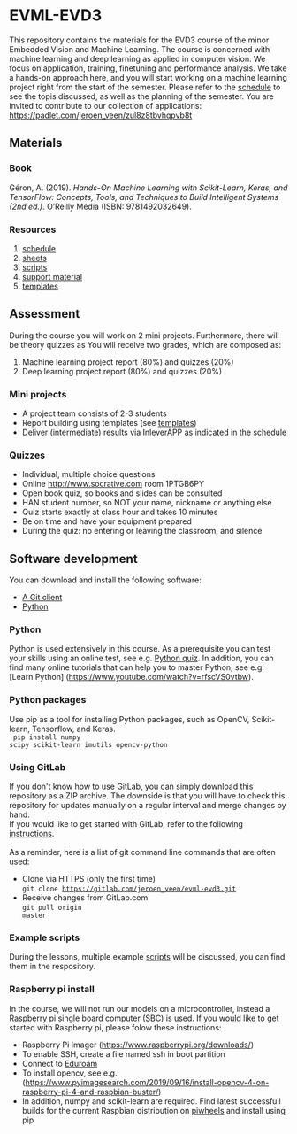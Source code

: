 # EVML-EVD3

This repository contains the materials for the EVD3 course of the minor Embedded Vision and Machine Learning.
The course is concerned with machine learning and deep learning as applied in computer vision.
We focus on application, training, finetuning and performance analysis.
We take a hands-on approach here, and you will start working on a machine learning project right from the start of the semester.
Please refer to the [schedule](https://gitlab.com/jeroen_veen/evml-evd3/-/tree/main/schedule) to see the topis discussed, as well as the planning of the semester.
You are invited to contribute to our collection of applications: https://padlet.com/jeroen_veen/zul8z8tbvhqpvb8t


## Materials

### Book
Géron, A. (2019). *Hands-On Machine Learning with Scikit-Learn, Keras, and TensorFlow: Concepts, Tools, and Techniques to Build Intelligent Systems (2nd ed.)*. O’Reilly Media (ISBN: 9781492032649).


### Resources
1. [schedule](https://gitlab.com/jeroen_veen/evml-evd3/-/tree/main/schedule)
2. [sheets](https://gitlab.com/jeroen_veen/evml-evd3/-/tree/main/sheets)
3. [scripts](https://gitlab.com/jeroen_veen/evml-evd3/-/tree/main/scripts)
4. [support material](https://gitlab.com/jeroen_veen/evml-evd3/-/tree/main/support%20material)
5. [templates](https://gitlab.com/jeroen_veen/evml-evd3/-/tree/main/templates) 


## Assessment
During the course you will work on 2 mini projects. Furthermore, there will be theory quizzes as 
You will receive two grades, which are composed as:

1. Machine learning project report (80%) and quizzes (20%)
2. Deep learning project report (80%) and quizzes (20%)


### Mini projects
* A project team consists of 2-3 students
* Report building using templates (see [templates](https://gitlab.com/jeroen_veen/evml-evd3/-/tree/main/templates))
* Deliver (intermediate) results via InleverAPP as indicated in the schedule


### Quizzes
* Individual, multiple choice questions
* Online http://www.socrative.com room 1PTGB6PY
* Open book quiz, so books and slides can be consulted
* HAN student number, so NOT your name, nickname or anything else
* Quiz starts exactly at class hour and takes 10 minutes
* Be on time and have your equipment prepared
* During the quiz: no entering or leaving the classroom, and silence


## Software development
You can download and install the following software:

* [A Git client](https://docs.gitlab.com/ee/gitlab-basics/start-using-git.html)
* [Python](https://www.python.org/downloads/)


### Python
Python is used extensively in this course. As a prerequisite you can test your skills using an online test, see e.g. [Python quiz](https://www.w3schools.com/quiztest/quiztest.asp?qtest=PYTHON). In addition, you can find many online tutorials that can help you to master Python, see e.g. [Learn Python] (https://www.youtube.com/watch?v=rfscVS0vtbw).


### Python packages
Use pip as a tool for installing Python packages, such as OpenCV, Scikit-learn, Tensorflow, and Keras.<br />
<code> pip install numpy scipy scikit-learn imutils opencv-python</code>


### Using GitLab
If you don't know how to use GitLab, you can simply download this repository as a ZIP archive. The downside is that you will have to check this repository for updates manually on a regular interval and merge changes by hand.<br />
If you would like to get started with GitLab, refer to the following [instructions](https://docs.gitlab.com/ee/gitlab-basics/start-using-git.html).<br />
<br />
As a reminder, here is a list of git command line commands that are often used:

* Clone via HTTPS (only the first time)<br />
  <code>git clone https://gitlab.com/jeroen_veen/evml-evd3.git</code>
* Receive changes from GitLab.com<br />
  <code>git pull origin master</code>


### Example scripts
During the lessons, multiple example [scripts](https://gitlab.com/jeroen_veen/evml-evd3/-/tree/main/scripts) will be discussed, you can find them in the respository.


### Raspberry pi install
In the course, we will not run our models on a microcontroller, instead a Raspberry pi single board computer (SBC) is used. If you would like to get started with Raspberry pi, please folow these instructions:

* Raspberry Pi Imager (https://www.raspberrypi.org/downloads/)
* To enable SSH, create a file named ssh in boot partition
* Connect to [Eduroam](https://gitlab.com/jeroen_veen/evml-evd3/-/blob/main/support%20material/Raspberry%20Pi%20Debian%20Linux%20Wifi%20EDUROAM%20NL.pdf)
* To install opencv, see e.g. (https://www.pyimagesearch.com/2019/09/16/install-opencv-4-on-raspberry-pi-4-and-raspbian-buster/)
* In addition, numpy and scikit-learn are required. Find latest successfull builds for the current Raspbian distribution on [piwheels](https://www.piwheels.org/) and install using pip

